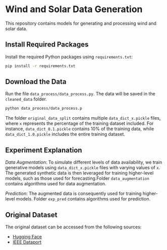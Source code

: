 # Wind and Solar Data Generation

This repository contains models for generating and processing wind and solar data.

## Install Required Packages

Install the required Python packages using `requirements.txt`:
```bash
pip install -r requirements.txt
```

## Download the Data

Run the file `data_process/data_process.py`. The data will be saved in the `cleaned_data` folder.

```bash
python data_process/data_process.p
```

The folder `original_data_split` contains multiple `data_dict_x.pickle` files, where `x` represents the percentage of the training dataset included. For instance, `data_dict_0.1.pickle` contains 10% of the training data, while `data_dict_1.0.pickle` includes the entire training dataset.

## Experiment Explanation
*Data Augmentation*: To simulate different levels of data availability, we train generative models using `data_dict_x.pickle` files with varying values of `x`. The generated synthetic data is then leveraged for training higher-level models, such as those used for forecasting.Folder `data_augmentation` contains algorithms used for data augmentation.


*Prediction*: The augmented data is consequently used for training higher-level models. Folder `exp_pred` contains algorithms used for prediction.

 

## Original Dataset

The original dataset can be accessed from the following sources:

- [Hugging Face](https://huggingface.co/datasets/Weijie1996/wind_solar_dataset)
- [IEEE Dataport](https://ieee-dataport.org/competitions/hybrid-energy-forecasting-and-trading-competition#files)